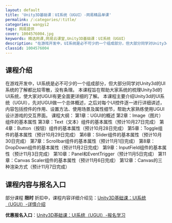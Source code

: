 ```yaml
---
layout: default
title: 'Unity3D基础课：UI系统（UGUI）-网易精品单课'
permalink: /:categories/:title/
categories: wangyi2
tags: 网易提供
cover: 1004576004.jpg
keywords: 精选网课,网易云课堂,Unity3D基础课：UI系统（UGUI）
description: "在游戏开发中，UI系统是必不可少的一个组成部分，但大部分同学对Unity3d的UI系统的了解都比较零散，没有条理。本课程旨在帮助大家系统的梳理Unity3d的UI系统，使大家对UGUI有更全"
classid: 1004576004
---
```


## 课程介绍

在游戏开发中，UI系统是必不可少的一个组成部分，但大部分同学对Unity3d的UI系统的了解都比较零散，没有条理。
本课程旨在帮助大家系统的梳理Unity3d的UI系统，使大家对UGUI有更全面更详细的了解。
本课程主要介绍Unity3d的UI系统（UGUI），先对UGUI做一个总体概述，之后对每个UI控件逐一进行详细讲述，内容包括控件的作用、设置方法、使用场景及属性细节，帮助大家熟练使用UGUI设计游戏的交互界面。
课程大纲：
第1章：UGUI的概述
第2章：Image（图片）组件的基本属性
第3章：Text（文本）组件的基本属性（预计10月27日完成）
第4章：Button（按钮）组件的基本属性（预计10月28日完成）
第5章：Toggle组件的基本属性（预计10月29日完成）
第6章：Slider组件的基本属性（预计10月30日完成）
第7章：Scrollbar组件的基本属性（预计11月1日完成）
第8章：DropDown组件的基本属性（预计11月2日完成）
第9章：InputField组件的基本属性（预计11月3日完成）
第10章：Panel和EventTrigger（预计11月5日完成）
第11章：Canvas Scaler组件的基本属性（预计11月6日完成）
第12章：Canvas的三种渲染方式（预计11月7日完成）

## 课程内容与报名入口

部分课程 **限时** 折扣中，课程内容详细介绍见：[Unity3D基础课：UI系统（UGUI）-详情介绍](https://study.163.com/course/introduction/1004576004.htm?share=1&shareId=1025206652&utm_campaign=share&utm_medium=iphoneShare&utm_source=&utm_u=1025206652)

**优惠报名入口**：[Unity3D基础课：UI系统（UGUI）-报名学习](https://study.163.com/course/introduction/1004576004.htm?share=1&shareId=1025206652&utm_campaign=share&utm_medium=iphoneShare&utm_source=&utm_u=1025206652)

